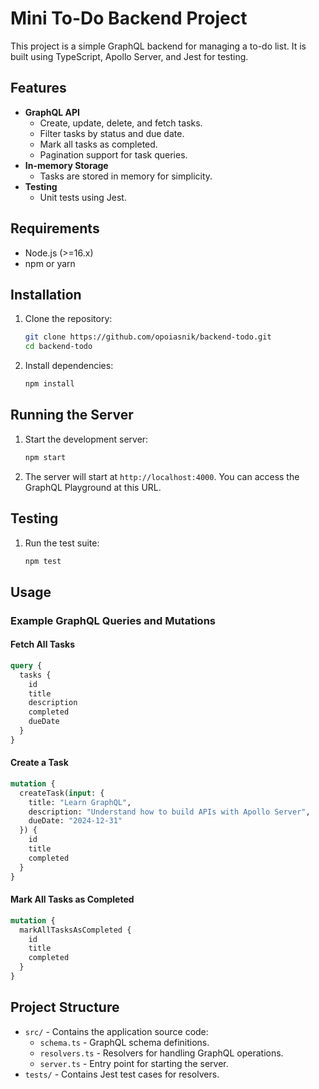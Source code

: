 # Mini To-Do Backend Project

This project is a simple GraphQL backend for managing a to-do list. It is built using TypeScript, Apollo Server, and Jest for testing.

## Features

- **GraphQL API**
  - Create, update, delete, and fetch tasks.
  - Filter tasks by status and due date.
  - Mark all tasks as completed.
  - Pagination support for task queries.
- **In-memory Storage**
  - Tasks are stored in memory for simplicity.
- **Testing**
  - Unit tests using Jest.

## Requirements

- Node.js (>=16.x)
- npm or yarn

## Installation

1. Clone the repository:
   ```bash
   git clone https://github.com/opoiasnik/backend-todo.git
   cd backend-todo
   ```

2. Install dependencies:
   ```bash
   npm install
   ```

## Running the Server

1. Start the development server:
   ```bash
   npm start
   ```

2. The server will start at `http://localhost:4000`. You can access the GraphQL Playground at this URL.

## Testing

1. Run the test suite:
   ```bash
   npm test
   ```

## Usage

### Example GraphQL Queries and Mutations

#### Fetch All Tasks
```graphql
query {
  tasks {
    id
    title
    description
    completed
    dueDate
  }
}
```

#### Create a Task
```graphql
mutation {
  createTask(input: {
    title: "Learn GraphQL",
    description: "Understand how to build APIs with Apollo Server",
    dueDate: "2024-12-31"
  }) {
    id
    title
    completed
  }
}
```

#### Mark All Tasks as Completed
```graphql
mutation {
  markAllTasksAsCompleted {
    id
    title
    completed
  }
}
```

## Project Structure

- `src/` - Contains the application source code:
  - `schema.ts` - GraphQL schema definitions.
  - `resolvers.ts` - Resolvers for handling GraphQL operations.
  - `server.ts` - Entry point for starting the server.
- `tests/` - Contains Jest test cases for resolvers.


